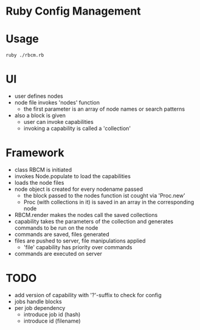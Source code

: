 Ruby Config Management
======================

# Usage

`ruby ./rbcm.rb`

# UI

- user defines nodes
- node file invokes 'nodes' function
  - the first parameter is an array of node names or search patterns
- also a block is given
  - user can invoke capabilities
  - invoking a capability is called a 'collection'

# Framework

- class RBCM is initiated
- invokes Node.populate to load the capabilities
- loads the node files
- node object is created for every nodename passed
  - the block passed to the nodes function ist cought via 'Proc.new'
  - Proc (with collections in it) is saved in an array in the corresponding node
- RBCM.render makes the nodes call the saved collections
- capability takes the parameters of the collection and generates commands to be run
  on the node
- commands are saved, files generated
- files are pushed to server, file manipulations applied
  - 'file' capability has priority over commands
- commands are executed on server

# TODO
 - add version of capability with '?'-suffix to check for config
 - jobs handle blocks
 - per job dependency
   - introduce job id (hash)
   - introduce id (filename)
